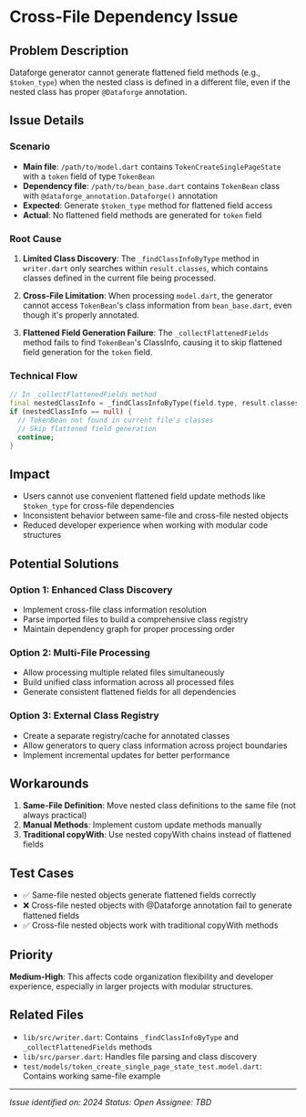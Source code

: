 # Cross-File Dependency Issue

## Problem Description

Dataforge generator cannot generate flattened field methods (e.g., `$token_type`) when the nested class is defined in a different file, even if the nested class has proper `@Dataforge` annotation.

## Issue Details

### Scenario
- **Main file**: `/path/to/model.dart` contains `TokenCreateSinglePageState` with a `token` field of type `TokenBean`
- **Dependency file**: `/path/to/bean_base.dart` contains `TokenBean` class with `@dataforge_annotation.Dataforge()` annotation
- **Expected**: Generate `$token_type` method for flattened field access
- **Actual**: No flattened field methods are generated for `token` field

### Root Cause

1. **Limited Class Discovery**: The `_findClassInfoByType` method in `writer.dart` only searches within `result.classes`, which contains classes defined in the current file being processed.

2. **Cross-File Limitation**: When processing `model.dart`, the generator cannot access `TokenBean`'s class information from `bean_base.dart`, even though it's properly annotated.

3. **Flattened Field Generation Failure**: The `_collectFlattenedFields` method fails to find `TokenBean`'s ClassInfo, causing it to skip flattened field generation for the `token` field.

### Technical Flow

```dart
// In _collectFlattenedFields method
final nestedClassInfo = _findClassInfoByType(field.type, result.classes);
if (nestedClassInfo == null) {
  // TokenBean not found in current file's classes
  // Skip flattened field generation
  continue;
}
```

## Impact

- Users cannot use convenient flattened field update methods like `$token_type` for cross-file dependencies
- Inconsistent behavior between same-file and cross-file nested objects
- Reduced developer experience when working with modular code structures

## Potential Solutions

### Option 1: Enhanced Class Discovery
- Implement cross-file class information resolution
- Parse imported files to build a comprehensive class registry
- Maintain dependency graph for proper processing order

### Option 2: Multi-File Processing
- Allow processing multiple related files simultaneously
- Build unified class information across all processed files
- Generate consistent flattened fields for all dependencies

### Option 3: External Class Registry
- Create a separate registry/cache for annotated classes
- Allow generators to query class information across project boundaries
- Implement incremental updates for better performance

## Workarounds

1. **Same-File Definition**: Move nested class definitions to the same file (not always practical)
2. **Manual Methods**: Implement custom update methods manually
3. **Traditional copyWith**: Use nested copyWith chains instead of flattened fields

## Test Cases

- ✅ Same-file nested objects generate flattened fields correctly
- ❌ Cross-file nested objects with @Dataforge annotation fail to generate flattened fields
- ✅ Cross-file nested objects work with traditional copyWith methods

## Priority

**Medium-High**: This affects code organization flexibility and developer experience, especially in larger projects with modular structures.

## Related Files

- `lib/src/writer.dart`: Contains `_findClassInfoByType` and `_collectFlattenedFields` methods
- `lib/src/parser.dart`: Handles file parsing and class discovery
- `test/models/token_create_single_page_state_test.model.dart`: Contains working same-file example

---

*Issue identified on: 2024*
*Status: Open*
*Assignee: TBD*